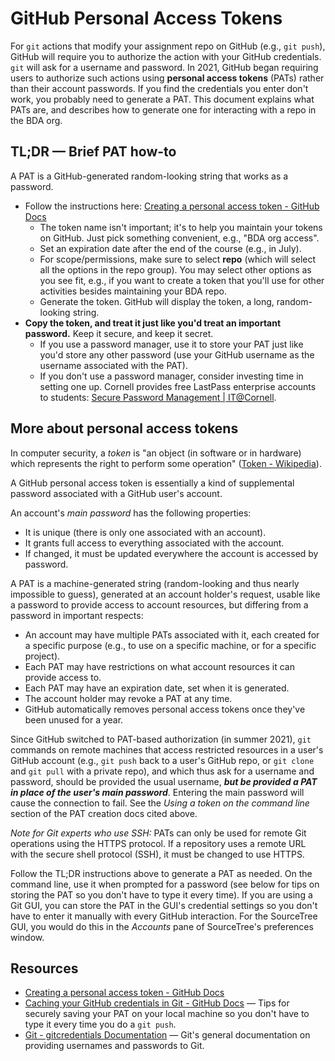 # GitHub Personal Access Tokens

For `git` actions that modify your assignment repo on GitHub (e.g., `git push`), GitHub will require you to authorize the action with your GitHub credentials. `git` will ask for a username and password. In 2021, GitHub began requiring users to authorize such actions using **personal access tokens** (PATs) rather than their account passwords. If you find the credentials you enter don't work, you probably need to generate a PAT. This document explains what PATs are, and describes how to generate one for interacting with a repo in the BDA org.

## TL;DR — Brief PAT how-to

A PAT is a GitHub-generated random-looking string that works as a password.

* Follow the instructions here: [Creating a personal access token - GitHub Docs](https://docs.github.com/en/authentication/keeping-your-account-and-data-secure/creating-a-personal-access-token)
  * The token name isn't important; it's to help you maintain your tokens on GitHub. Just pick something convenient, e.g., "BDA org access".
  * Set an expiration date after the end of the course (e.g., in July).
  * For scope/permissions, make sure to select **repo** (which will select all the options in the repo group). You may select other options as you see fit, e.g., if you want to create a token that you'll use for other activities besides maintaining your BDA repo.
  * Generate the token. GitHub will display the token, a long, random-looking string.
* **Copy the token, and treat it just like you'd treat an important password.** Keep it secure, and keep it secret.
  * If you use a password manager, use it to store your PAT just like you'd store any other password (use your GitHub username as the username associated with the PAT).
  * If you don't use a password manager, consider investing time in setting one up. Cornell provides free LastPass enterprise accounts to students: [Secure Password Management | IT@Cornell](https://it.cornell.edu/password-mgmt). 



## More about personal access tokens

In computer security, a *token* is "an object (in software or in hardware) which represents the right to perform some operation" ([Token - Wikipedia](https://en.wikipedia.org/wiki/Token)).

A GitHub personal access token is essentially a kind of supplemental password associated with a GitHub user's account. 

An account's *main password* has the following properties:
* It is unique (there is only one associated with an account).
* It grants full access to everything associated with the account.
* If changed, it must be updated everywhere the account is accessed by password.

A PAT is a machine-generated string (random-looking and thus nearly impossible to guess), generated at an account holder's request, usable like a password to provide access to account resources, but differing from a password in important respects:
* An account may have multiple PATs associated with it, each created for a specific purpose (e.g., to use on a specific machine, or for a specific project).
* Each PAT may have restrictions on what account resources it can provide access to.
* Each PAT may have an expiration date, set when it is generated.
* The account holder may revoke a PAT at any time.
* GitHub automatically removes personal access tokens once they've been unused for a year.

Since GitHub switched to PAT-based authorization (in summer 2021), `git` commands on remote machines that access restricted resources in a user's GitHub account (e.g., `git push` back to a user's GitHub repo, or `git clone` and  `git pull` with a private repo), and which thus ask for a username and password, should be provided the usual username, ***but be provided a PAT in place of the user's main password***. Entering the main password will cause the connection to fail. See the *Using a token on the command line* section of the PAT creation docs cited above.

*Note for Git experts who use SSH:* PATs can only be used for remote Git operations using the HTTPS protocol. If a repository uses a remote URL with the secure shell protocol (SSH), it must be changed to use HTTPS.

Follow the TL;DR instructions above to generate a PAT as needed. On the command line, use it when prompted for a password (see below for tips on storing the PAT so you don't have to type it every time). If you are using a Git GUI, you can store the PAT in the GUI's credential settings so you don't have to enter it manually with every GitHub interaction. For the SourceTree GUI, you would do this in the *Accounts* pane of SourceTree's preferences window.



## Resources

* [Creating a personal access token - GitHub Docs](https://docs.github.com/en/authentication/keeping-your-account-and-data-secure/creating-a-personal-access-token)
* [Caching your GitHub credentials in Git - GitHub Docs](https://docs.github.com/en/get-started/getting-started-with-git/caching-your-github-credentials-in-git) — Tips for securely saving your PAT on your local machine so you don't have to type it every time you do a `git push`.
* [Git - gitcredentials Documentation](https://git-scm.com/docs/gitcredentials) — Git's general documentation on providing usernames and passwords to Git.